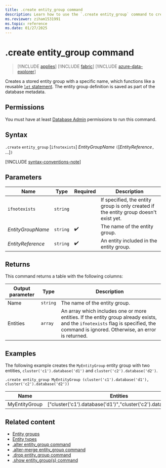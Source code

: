 ```yaml
---
title: .create entity_group command
description: Learn how to use the `.create entity_group` command to create an entity group.
ms.reviewer: ziham1531991
ms.topic: reference
ms.date: 01/27/2025
---
```


# .create entity_group command

> [!INCLUDE [applies](../includes/applies-to-version/applies.md)] [!INCLUDE [fabric](../includes/applies-to-version/fabric.md)] [!INCLUDE [azure-data-explorer](../includes/applies-to-version/azure-data-explorer.md)]

Creates a stored entity group with a specific name, which functions like a reusable [`let` statement](../query/let-statement.md). The entity group definition is saved as part of the database metadata.

## Permissions

You must have at least [Database Admin](../access-control/role-based-access-control.md) permissions to run this command.

## Syntax

`.create` `entity_group` [`ifnotexists`] *EntityGroupName* `(`[*EntityReference*`,` ...]`)`

[!INCLUDE [syntax-conventions-note](../includes/syntax-conventions-note.md)]

## Parameters

|Name|Type|Required|Description|
|--|--|--|--|
| `ifnotexists` | `string` | | If specified, the entity group is only created if the entity group doesn't exist yet.|
|*EntityGroupName*| `string` | :heavy_check_mark:|The name of the entity group. |
|*EntityReference*| `string` | :heavy_check_mark:|An entity included in the entity group. |

## Returns

This command returns a table with the following columns:

|Output parameter |Type |Description|
|---|---|---|
|Name | `string` | The name of the entity group.|
|Entities | `array` | An array which includes one or more entities. If the entity group already exists, and the `ifnotexists` flag is specified, the command is ignored. Otherwise, an error is returned.|

## Examples

The following example creates the `MyEntityGroup` entity group with two entities, `cluster('c1').database('d1')` and `cluster('c2').database('d2')`.

```kusto
.create entity_group MyEntityGroup (cluster('c1').database('d1'), cluster('c2').database('d2'))
```

|Name|Entities|
|---|---|
|MyEntityGroup|["cluster('c1').database('d1')","cluster('c2').database('d2')"]|

## Related content

* [Entity groups](entity-groups.md)
* [Entity types](../query/schema-entities/index.md)
* [.alter entity_group command](alter-entity-group.md)
* [.alter-merge entity_group command](alter-merge-entity-group.md)
* [.drop entity_group command](drop-entity-group.md)
* [.show entity_group(s) command](show-entity-group.md)